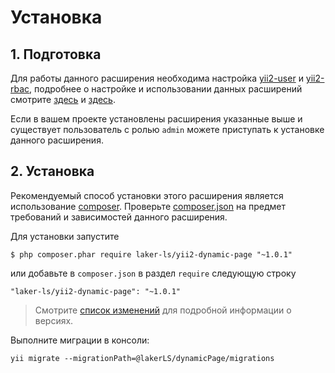 # Установка

## 1. Подготовка

Для работы данного расширения необходима настройка [yii2-user]() и [yii2-rbac](), 
подробнее о настройке и использовании данных расширений смотрите [здесь]() и [здесь]().

Если в вашем проекте установлены расширения указанные выше и существует пользователь с ролью `admin` можете приступать
к установке данного расширения.

## 2. Установка

Рекомендуемый способ установки этого расширения является использование [composer](http://getcomposer.org/download/).
Проверьте [composer.json](https://github.com/laker-ls/yii2-dynamic-page/blob/master/composer.json) на предмет требований и зависимостей данного расширения.

Для установки запустите

```
$ php composer.phar require laker-ls/yii2-dynamic-page "~1.0.1"
```

или добавьте в `composer.json` в раздел `require` следующую строку

```
"laker-ls/yii2-dynamic-page": "~1.0.1"
```

> Смотрите [список изменений](https://github.com/laker-ls/yii2-dynamic-page/blob/master/CHANGE.md) для подробной информации о версиях.

Выполните миграции в консоли:
```
yii migrate --migrationPath=@lakerLS/dynamicPage/migrations
```